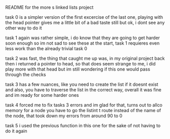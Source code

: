 README for the more s linked lists project

task 0 is a simpler version of the first excercise of the last one, playing with the  head pointer gives me a little bit of a bad taste still but ok, i dont see any other way to do it

task 1 again was rather simple, i do know that they are going to get harder soon enough so im not sad to see these at the start, task 1 requieres even less work than the already trivial task 0

task 2 was fast, the thing that caught me up was, in my original project back then i returned a pointer to head, so that does seem strange to me, i did play more with that head but im still wondering if this one would pass through the checks

task 3 has a few nuances, like you need to create the list if it doesnt exist and also, you have to traverse the list in the correct way, overall it was fine and im ready for some harder ones

task 4 forced me to fix tasks 3 errors and im glad for that, turns out to allco memory for a node you have to go the listint t route instead of the name of the node, that took down my errors from around 90 to 0

task 5 i used the previous function in this one for the sake of not having to do it again